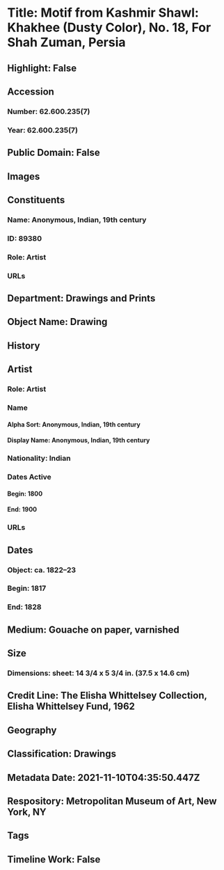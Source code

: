 # Title: Motif from Kashmir Shawl: Khakhee (Dusty Color), No. 18, For Shah Zuman, Persia
## Highlight: False
## Accession
### Number: 62.600.235(7)
### Year: 62.600.235(7)
## Public Domain: False
## Images
## Constituents
### Name: Anonymous, Indian, 19th century
### ID: 89380
### Role: Artist
### URLs
## Department: Drawings and Prints
## Object Name: Drawing
## History
## Artist
### Role: Artist
### Name
#### Alpha Sort: Anonymous, Indian, 19th century
#### Display Name: Anonymous, Indian, 19th century
### Nationality: Indian
### Dates Active
#### Begin: 1800
#### End: 1900
### URLs
## Dates
### Object: ca. 1822–23
### Begin: 1817
### End: 1828
## Medium: Gouache on paper, varnished
## Size
### Dimensions: sheet: 14 3/4 x 5 3/4 in. (37.5 x 14.6 cm)
## Credit Line: The Elisha Whittelsey Collection, Elisha Whittelsey Fund, 1962
## Geography
## Classification: Drawings
## Metadata Date: 2021-11-10T04:35:50.447Z
## Respository: Metropolitan Museum of Art, New York, NY
## Tags
## Timeline Work: False